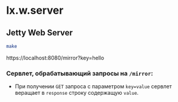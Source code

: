 # lx.w.server

## Jetty Web Server

```bash
make
```

https://localhost:8080/mirror?key=hello

### Cервлет, обрабатывающий запросы на `/mirror`:
- При получении `GET` запроса с параметром `key=value` сервлет веращает в `response` строку содержащую `value`.

